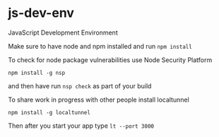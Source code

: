 # js-dev-env
JavaScript Development Environment


Make sure to have node and npm installed and run ```npm install```

To check for node package vulnerabilities use Node Security Platform

```
npm install -g nsp
```

and then have run ```nsp check``` as part of your build



To share work in progress with other people install localtunnel

```
npm install -g localtunnel
```

Then after you start your app type ```lt --port 3000``` 
